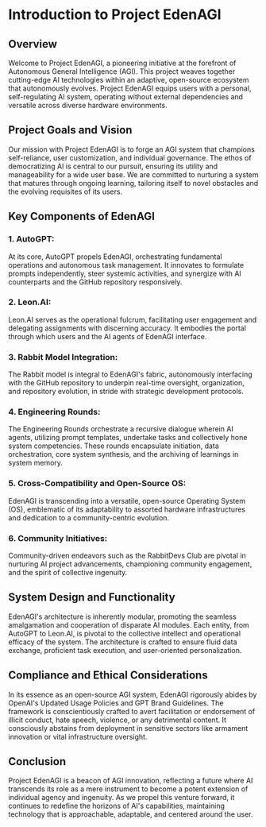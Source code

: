 # Introduction to Project EdenAGI

## Overview

Welcome to Project EdenAGI, a pioneering initiative at the forefront of Autonomous General Intelligence (AGI). This project weaves together cutting-edge AI technologies within an adaptive, open-source ecosystem that autonomously evolves. Project EdenAGI equips users with a personal, self-regulating AI system, operating without external dependencies and versatile across diverse hardware environments.

## Project Goals and Vision

Our mission with Project EdenAGI is to forge an AGI system that champions self-reliance, user customization, and individual governance. The ethos of democratizing AI is central to our pursuit, ensuring its utility and manageability for a wide user base. We are committed to nurturing a system that matures through ongoing learning, tailoring itself to novel obstacles and the evolving requisites of its users.

## Key Components of EdenAGI

### 1. AutoGPT:
At its core, AutoGPT propels EdenAGI, orchestrating fundamental operations and autonomous task management. It innovates to formulate prompts independently, steer systemic activities, and synergize with AI counterparts and the GitHub repository responsively.

### 2. Leon.AI:
Leon.AI serves as the operational fulcrum, facilitating user engagement and delegating assignments with discerning accuracy. It embodies the portal through which users and the AI agents of EdenAGI interface.

### 3. Rabbit Model Integration:
The Rabbit model is integral to EdenAGI's fabric, autonomously interfacing with the GitHub repository to underpin real-time oversight, organization, and repository evolution, in stride with strategic development protocols.

### 4. Engineering Rounds:
The Engineering Rounds orchestrate a recursive dialogue wherein AI agents, utilizing prompt templates, undertake tasks and collectively hone system competencies. These rounds encapsulate initiation, data orchestration, core system synthesis, and the archiving of learnings in system memory.

### 5. Cross-Compatibility and Open-Source OS:
EdenAGI is transcending into a versatile, open-source Operating System (OS), emblematic of its adaptability to assorted hardware infrastructures and dedication to a community-centric evolution.

### 6. Community Initiatives:
Community-driven endeavors such as the RabbitDevs Club are pivotal in nurturing AI project advancements, championing community engagement, and the spirit of collective ingenuity.

## System Design and Functionality

EdenAGI's architecture is inherently modular, promoting the seamless amalgamation and cooperation of disparate AI modules. Each entity, from AutoGPT to Leon.AI, is pivotal to the collective intellect and operational efficacy of the system. The architecture is crafted to ensure fluid data exchange, proficient task execution, and user-oriented personalization.

## Compliance and Ethical Considerations

In its essence as an open-source AGI system, EdenAGI rigorously abides by OpenAI's Updated Usage Policies and GPT Brand Guidelines. The framework is conscientiously crafted to avert facilitation or endorsement of illicit conduct, hate speech, violence, or any detrimental content. It consciously abstains from deployment in sensitive sectors like armament innovation or vital infrastructure oversight.

## Conclusion

Project EdenAGI is a beacon of AGI innovation, reflecting a future where AI transcends its role as a mere instrument to become a potent extension of individual agency and ingenuity. As we propel this venture forward, it continues to redefine the horizons of AI's capabilities, maintaining technology that is approachable, adaptable, and centered around the user.
